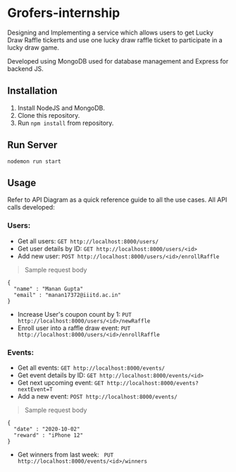 # Grofers-internship
 Designing and Implementing a service which allows users to get Lucky Draw Raffle tickerts and use one lucky draw raffle ticket to participate in a lucky draw game.

 Developed using MongoDB used for database management and Express for backend JS.

## Installation
1. Install NodeJS and MongoDB.
2. Clone this repository.
3. Run `npm install` from repository.

## Run Server
```
nodemon run start
```

## Usage
Refer to API Diagram as a quick reference guide to all the use cases. All API calls developed:
### Users:
- Get all users: `GET http://localhost:8000/users/ `
- Get user details by ID: `GET http://localhost:8000/users/<id>`
- Add new user: `POST http://localhost:8000/users/<id>/enrollRaffle`
> Sample request body
```
{
  "name" : "Manan Gupta"
  "email" : "manan17372@iiitd.ac.in" 
}
```
- Increase User's coupon count by 1: `PUT http://localhost:8000/users/<id>/newRaffle`
- Enroll user into a raffle draw event: `PUT http://localhost:8000/users/<id>/enrollRaffle`



### Events:
- Get all events: `GET http://localhost:8000/events/ `
- Get event details by ID: `GET http://localhost:8000/events/<id>`
- Get next upcoming event: `GET http://localhost:8000/events?nextEvent=T`
- Add a new event: `POST http://localhost:8000/events/`
> Sample request body
```
{
  "date" : "2020-10-02" 
  "reward" : "iPhone 12" 
}
```
- Get winners from last week: ` PUT http://localhost:8000/events/<id>/winners`

